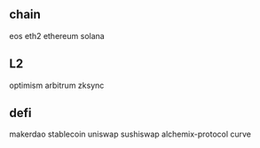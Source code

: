 ## chain
eos eth2 ethereum solana

## L2
optimism arbitrum zksync

## defi
makerdao stablecoin uniswap sushiswap alchemix-protocol curve